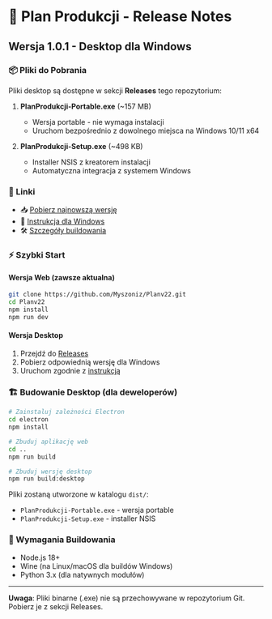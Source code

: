 # 🚀 Plan Produkcji - Release Notes

## Wersja 1.0.1 - Desktop dla Windows

### 📦 Pliki do Pobrania

Pliki desktop są dostępne w sekcji **Releases** tego repozytorium:

1. **PlanProdukcji-Portable.exe** (~157 MB)
   - Wersja portable - nie wymaga instalacji
   - Uruchom bezpośrednio z dowolnego miejsca na Windows 10/11 x64

2. **PlanProdukcji-Setup.exe** (~498 KB)  
   - Installer NSIS z kreatorem instalacji
   - Automatyczna integracja z systemem Windows

### 🔗 Linki

- 📥 [Pobierz najnowszą wersję](https://github.com/Myszoniz/Planv22/releases)
- 📖 [Instrukcja dla Windows](WINDOWS-README.md)
- 🛠️ [Szczegóły buildowania](DESKTOP-BUILD-SUMMARY.md)

### ⚡ Szybki Start

#### Wersja Web (zawsze aktualna)
```bash
git clone https://github.com/Myszoniz/Planv22.git
cd Planv22
npm install
npm run dev
```

#### Wersja Desktop
1. Przejdź do [Releases](https://github.com/Myszoniz/Planv22/releases)
2. Pobierz odpowiednią wersję dla Windows
3. Uruchom zgodnie z [instrukcją](WINDOWS-README.md)

### 🏗️ Budowanie Desktop (dla deweloperów)

```bash
# Zainstaluj zależności Electron
cd electron
npm install

# Zbuduj aplikację web
cd ..
npm run build

# Zbuduj wersję desktop
npm run build:desktop
```

Pliki zostaną utworzone w katalogu `dist/`:
- `PlanProdukcji-Portable.exe` - wersja portable
- `PlanProdukcji-Setup.exe` - installer NSIS

### 🔧 Wymagania Buildowania

- Node.js 18+
- Wine (na Linux/macOS dla buildów Windows)
- Python 3.x (dla natywnych modułów)

---

**Uwaga**: Pliki binarne (.exe) nie są przechowywane w repozytorium Git. Pobierz je z sekcji Releases.
